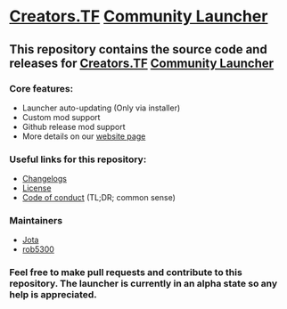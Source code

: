 # [Creators.TF](https://creators.tf) [Community Launcher](https://creators.tf/launcher)

## This repository contains the source code and releases for [Creators.TF](https://creators.tf) [Community Launcher](https://creators.tf/launcher)

### Core features:
* Launcher auto-updating (Only via installer)
* Custom mod support
* Github release mod support
* More details on our [website page](https://creators.tf/launcher)

### Useful links for this repository:
* [Changelogs](https://github.com/ampersoftware/Creators.TF-Community-Launcher/blob/master/changelog.md)
* [License](https://github.com/ampersoftware/Creators.TF-Community-Launcher/blob/master/LICENSE)
* [Code of conduct](https://github.com/ampersoftware/Creators.TF-Community-Launcher/blob/master/CODE_OF_CONDUCT.md) (TL;DR; common sense)


### Maintainers
* [Jota](https://github.com/jota11)
* [rob5300](https://github.com/rob5300)

### Feel free to make pull requests and contribute to this repository. The launcher is currently in an alpha state so any help is appreciated.
